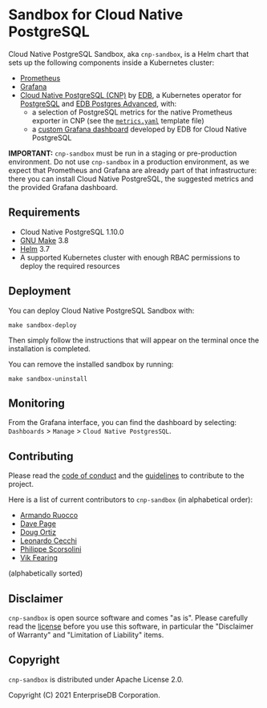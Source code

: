 # Sandbox for Cloud Native PostgreSQL

Cloud Native PostgreSQL Sandbox, aka `cnp-sandbox`, is a Helm chart that
sets up the following components inside a Kubernetes cluster:

- [Prometheus](https://prometheus.io/)
- [Grafana](https://github.com/grafana/grafana)
- [Cloud Native PostgreSQL (CNP)](https://docs.enterprisedb.io/) by [EDB](https://enterprisedb.com/),
  a Kubernetes operator for [PostgreSQL](https://www.postgresql.org/) and
  [EDB Postgres Advanced](https://www.enterprisedb.com/products/edb-postgres-advanced-server-secure-ha-oracle-compatible), with:
    - a selection of PostgreSQL metrics for the native Prometheus exporter in CNP (see the [`metrics.yaml`](charts/cnp-sandbox/templates/metrics.yaml) template file)
    - a [custom Grafana dashboard](charts/dashboard.json) developed by EDB for Cloud Native PostgreSQL

**IMPORTANT:** `cnp-sandbox` must be run in a staging or pre-production
environment. Do not use `cnp-sandbox` in a production environment, as we
expect that Prometheus and Grafana are already part of that infrastructure:
there you can install Cloud Native PostgreSQL, the suggested metrics and the
provided Grafana dashboard.

## Requirements

- Cloud Native PostgreSQL 1.10.0
- [GNU Make](https://www.gnu.org/software/make/) 3.8
- [Helm](https://helm.sh/) 3.7
- A supported Kubernetes cluster with enough RBAC permissions to deploy the required resources

## Deployment

You can deploy Cloud Native PostgreSQL Sandbox with:

```console
make sandbox-deploy
```

Then simply follow the instructions that will appear on the terminal once the
installation is completed.

You can remove the installed sandbox by running:

```console
make sandbox-uninstall
```

## Monitoring

From the Grafana interface, you can find the dashboard by selecting: `Dashboards` > `Manage` > `Cloud Native PostgresSQL`.

## Contributing

Please read the [code of conduct](CODE-OF-CONDUCT.md) and the
[guidelines](CONTRIBUTING.md) to contribute to the project.

Here is a list of current contributors to `cnp-sandbox` (in alphabetical order):

- [Armando Ruocco](https://github.com/armru)
- [Dave Page](https://github.com/dpage-edb)
- [Doug Ortiz](https://github.com/dougortiz)
- [Leonardo Cecchi](https://github.com/leonardoce)
- [Philippe Scorsolini](https://github.com/phisco)
- [Vik Fearing](https://github.com/vik-fearing-edb)

(alphabetically sorted)

## Disclaimer

`cnp-sandbox` is open source software and comes "as is". Please carefully
read the [license](LICENSE) before you use this software, in particular
the "Disclaimer of Warranty" and "Limitation of Liability" items.

## Copyright

`cnp-sandbox` is distributed under Apache License 2.0.

Copyright (C) 2021 EnterpriseDB Corporation.
